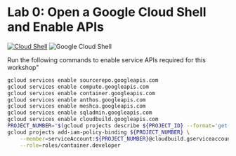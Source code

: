 # Lab 0: Open a Google Cloud Shell and Enable APIs

[![Cloud Shell](./img/GCP_Cloud_Shell.png)](https://shell.cloud.google.com/)
![Google Cloud Shell](./img/GCP_Cloud_Shell_Screen.png)
    
Run the following commands to enable service APIs required for this workshop"
```bash
gcloud services enable sourcerepo.googleapis.com
gcloud services enable compute.googleapis.com
gcloud services enable container.googleapis.com
gcloud services enable anthos.googleapis.com
gcloud services enable meshca.googleapis.com
gcloud services enable sqladmin.googleapis.com
gcloud services enable cloudbuild.googleapis.com
PROJECT_NUMBER="$(gcloud projects describe ${PROJECT_ID} --format='get(projectNumber)')"
gcloud projects add-iam-policy-binding ${PROJECT_NUMBER} \
    --member=serviceAccount:${PROJECT_NUMBER}@cloudbuild.gserviceaccount.com \
    --role=roles/container.developer
```
